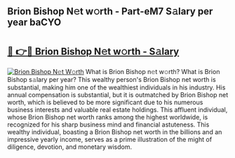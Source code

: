 ## Brion Bishop N𝚎t w𝚘rth - Part-eM7 S𝚊lary per year baCYO

# <h2><a href="http://gc00sx.nevu.top/?p=Brion+Bishop">🔗 👉🔴 Brion Bishop N𝚎t w𝚘rth - S𝚊lary</a></h2>

[![Brion Bishop N𝚎t W𝚘rth](https://i.imgur.com/Oavwk0R.jpeg)](http://gc00sx.nevu.top/?p=Brion+Bishop)
What is Brion Bishop n𝚎t w𝚘rth? What is Brion Bishop s𝚊lary per year?
This wealthy person's Brion Bishop net worth is substantial, making him one of the wealthiest individuals in his industry. His annual compensation is substantial, but it is outmatched by Brion Bishop net worth, which is believed to be more significant due to his numerous business interests and valuable real estate holdings. This affluent individual, whose Brion Bishop net worth ranks among the highest worldwide, is recognized for his sharp business mind and financial astuteness. This wealthy individual, boasting a Brion Bishop net worth in the billions and an impressive yearly income, serves as a prime illustration of the might of diligence, devotion, and monetary wisdom.
